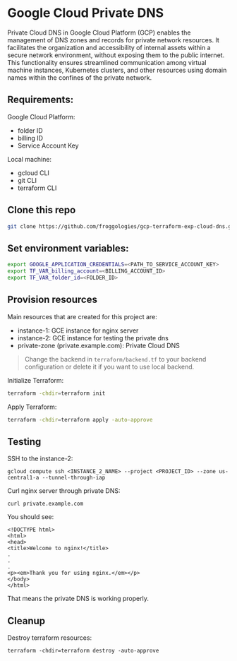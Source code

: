 # Google Cloud Private DNS

Private Cloud DNS in Google Cloud Platform (GCP) enables the management of DNS zones and records for private network resources. It facilitates the organization and accessibility of internal assets within a secure network environment, without exposing them to the public internet. This functionality ensures streamlined communication among virtual machine instances, Kubernetes clusters, and other resources using domain names within the confines of the private network.

## Requirements:

Google Cloud Platform:
- folder ID
- billing ID
- Service Account Key

Local machine:
- gcloud CLI
- git CLI
- terraform CLI

## Clone this repo

```sh
git clone https://github.com/froggologies/gcp-terraform-exp-cloud-dns.git && cd gcp-terraform-exp-cloud-dns
```

## Set environment variables:

```sh
export GOOGLE_APPLICATION_CREDENTIALS=<PATH_TO_SERVICE_ACCOUNT_KEY>
export TF_VAR_billing_account=<BILLING_ACCOUNT_ID>
export TF_VAR_folder_id=<FOLDER_ID>
```

## Provision resources

Main resources that are created for this project are:
- instance-1: GCE instance for nginx server
- instance-2: GCE instance for testing the private dns
- private-zone (private.example.com): Private Cloud DNS

> Change the backend in `terraform/backend.tf` to your backend configuration or delete it if you want to use local backend.

Initialize Terraform:
```sh
terraform -chdir=terraform init
```

Apply Terraform:
```sh
terraform -chdir=terraform apply -auto-approve
```

## Testing

SSH to the instance-2:
```
gcloud compute ssh <INSTANCE_2_NAME> --project <PROJECT_ID> --zone us-central1-a --tunnel-through-iap
```

Curl nginx server through private DNS:
```
curl private.example.com
```

You should see:
```
<!DOCTYPE html>
<html>
<head>
<title>Welcome to nginx!</title>
.
.
.
<p><em>Thank you for using nginx.</em></p>
</body>
</html>
```

That means the private DNS is working properly.

## Cleanup

Destroy terraform resources:
```
terraform -chdir=terraform destroy -auto-approve
```